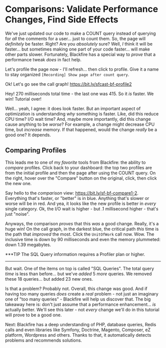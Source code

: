 # Comparisons: Validate Performance Changes, Find Side Effects

We've just updated our code to make a COUNT query instead of querying for *all*
the comments for a user... just to count them. So, the page will *definitely* be
faster. Right? Are you *absolutely* sure? Well, *I* think it will be faster... but
sometimes making one part of your code faster... will make other parts slower.
Fortunately, Blackfire has a special way to *prove* that a performance tweak *does*
in fact help.

Let's profile the page now - I'll refresh... then click to profile. Give it a name
to stay organized `[Recording] Show page after count query`.

Ok! Let's go see the call graph! https://bit.ly/sfcast-bf-profile2

Hey! 270 milliseconds total time - the last one was 415. So it *is* faster. We win!
Tutorial over!

Well... yeah, I agree: it does look faster. But an important aspect of optimization
is understanding *why* something is faster. Like, did this reduce CPU time? I/O
wait time? And, maybe more importantly, did this change cause anything to be
*worse*? For example, a change might decrease CPU time, but *increase* memory.
If that happened, would the change *really* be a good one? It depends.

## Comparing Profiles

This leads me to one of my *favorite* tools from Blackfire: the ability to
*compare* profiles. Click back to your dashboard: the top two profiles are from the
initial profile and then the page after using the COUNT query. On the right, hover
over the "Compare" button on the original, click, then click the new one.

Say hello to the *comparison* view: https://bit.ly/sf-bf-compare1-2.
Everything that's faster, or "better" is in blue. Anything that's slower or worse
will be in red. And yea, it looks like the new profile is better in *every* single
category. Ok, the I/O wait is higher - but .1 millisecond higher - that's just
"noise".

Anyways, the comparison *proves* that this *was* a good change. Really, it's a huge
win! On the call graph, in the darkest blue, the critical path *this* time is the
path that *improved* the most. Click the `UnitOfWork` call now. Wow. The inclusive
time is down by 90 milliseconds and even the memory plummeted: down 1.39 megabytes.

***TIP
The SQL Query information requires a Profiler plan or higher.
***

But wait. One of the items on top is called "SQL Queries". The total query *time*
is less than before... but we've *added* 5 *more* queries. We removed these 18
queries... but added 23 new ones.

Is that a problem? Probably not. Overall, this change was good. And if having too
many queries *does* create a *real* problem - not just an imaginary one of "too
many queries" - Blackfire will help us discover that. The big takeaway here is:
don't just assume that a performance enhancement... *is* actually better. We'll
see this later - not *every* change we'll do in this tutorial will prove to be
a good one.

Next: Blackfire has a deep understanding of PHP, database queries, Redis calls
and even libraries like Symfony, Doctrine, Magento, Composer, eZ platform,
Wordpress and others. Thanks to that, it automatically detects problems
and recommends solutions.
